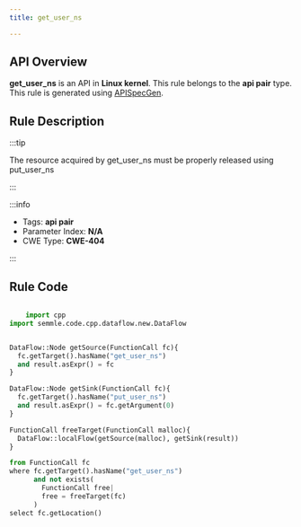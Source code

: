 ```yaml
---
title: get_user_ns

---
```



## API Overview
**get_user_ns** is an API in **Linux kernel**. This rule belongs to the **api pair** type. This rule is generated using [APISpecGen](../../tools/APISpecGen).
## Rule Description

:::tip

The resource acquired by get_user_ns must be properly released using put_user_ns

:::

:::info

- Tags: **api pair**
- Parameter Index: **N/A**
- CWE Type: **CWE-404**

:::

## Rule Code
```python

    import cpp
import semmle.code.cpp.dataflow.new.DataFlow


DataFlow::Node getSource(FunctionCall fc){
  fc.getTarget().hasName("get_user_ns")
  and result.asExpr() = fc
}

DataFlow::Node getSink(FunctionCall fc){
  fc.getTarget().hasName("put_user_ns")
  and result.asExpr() = fc.getArgument(0)
}

FunctionCall freeTarget(FunctionCall malloc){
  DataFlow::localFlow(getSource(malloc), getSink(result))
}

from FunctionCall fc
where fc.getTarget().hasName("get_user_ns")
      and not exists(
        FunctionCall free| 
        free = freeTarget(fc)
      )
select fc.getLocation()

    
```